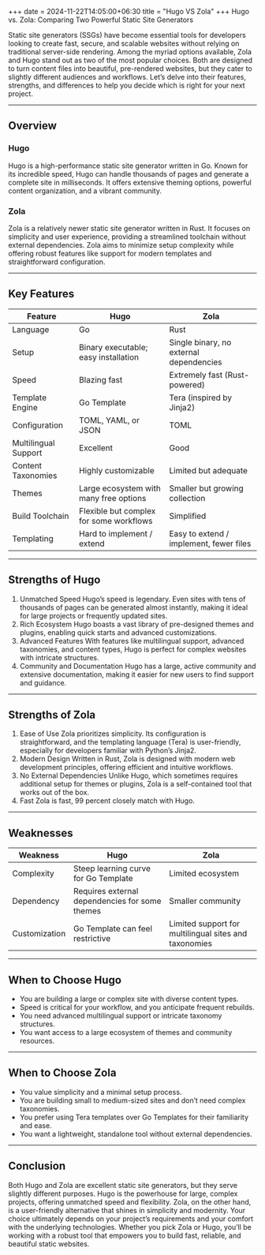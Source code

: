 +++
date = 2024-11-22T14:05:00+06:30
title = "Hugo VS Zola"
+++
Hugo vs. Zola: Comparing Two Powerful Static Site Generators
<!--more-->
Static site generators (SSGs) have become essential tools for developers looking to create fast, secure, and scalable websites without relying on traditional server-side rendering. Among the myriad options available, Zola and Hugo stand out as two of the most popular choices. Both are designed to turn content files into beautiful, pre-rendered websites, but they cater to slightly different audiences and workflows. Let’s delve into their features, strengths, and differences to help you decide which is right for your next project.

---

## Overview
### Hugo
Hugo is a high-performance static site generator written in Go. Known for its incredible speed, Hugo can handle thousands of pages and generate a complete site in milliseconds. It offers extensive theming options, powerful content organization, and a vibrant community.

### Zola
Zola is a relatively newer static site generator written in Rust. It focuses on simplicity and user experience, providing a streamlined toolchain without external dependencies. Zola aims to minimize setup complexity while offering robust features like support for modern templates and straightforward configuration.

---

## Key Features
| Feature | Hugo | Zola |
|---|---|---|
| Language | Go| Rust |
| Setup | Binary executable; easy installation | Single binary, no external dependencies |
| Speed | Blazing fast| Extremely fast (Rust-powered) |
| Template Engine | Go Template | Tera (inspired by Jinja2)|
| Configuration | TOML, YAML, or JSON | TOML |
| Multilingual Support | Excellent | Good |
| Content Taxonomies | Highly customizable | Limited but adequate |
| Themes | Large ecosystem with many free options | Smaller but growing collection |
| Build Toolchain | Flexible but complex for some workflows | Simplified |
| Templating | Hard to implement / extend | Easy to extend / implement, fewer files |
---

## Strengths of Hugo
1. Unmatched Speed 
	Hugo’s speed is legendary. Even sites with tens of thousands of pages can be generated almost instantly, making it ideal for large projects or frequently updated sites.
2. Rich Ecosystem 
	Hugo boasts a vast library of pre-designed themes and plugins, enabling quick starts and advanced customizations.
3. Advanced Features 
	With features like multilingual support, advanced taxonomies, and content types, Hugo is perfect for complex websites with intricate structures.
4. Community and Documentation 
	Hugo has a large, active community and extensive documentation, making it easier for new users to find support and guidance.

---

## Strengths of Zola
1. Ease of Use 
	Zola prioritizes simplicity. Its configuration is straightforward, and the templating language (Tera) is user-friendly, especially for developers familiar with Python’s Jinja2.
2. Modern Design 
	Written in Rust, Zola is designed with modern web development principles, offering efficient and intuitive workflows.
3. No External Dependencies
	Unlike Hugo, which sometimes requires additional setup for themes or plugins, Zola is a self-contained tool that works out of the box.
4. Fast
	Zola is fast, 99 percent closely match with Hugo.
---

## Weaknesses
| Weakness | Hugo | Zola |
|---|---|---|
| Complexity | Steep learning curve for Go Template | Limited ecosystem |
| Dependency | Requires external dependencies for some themes | Smaller community |
| Customization | Go Template can feel restrictive| Limited support for multilingual sites and taxonomies |

---

## When to Choose Hugo
- You are building a large or complex site with diverse content types.
- Speed is critical for your workflow, and you anticipate frequent rebuilds.
- You need advanced multilingual support or intricate taxonomy structures.
- You want access to a large ecosystem of themes and community resources.

---

## When to Choose Zola
- You value simplicity and a minimal setup process.
- You are building small to medium-sized sites and don’t need complex taxonomies.
- You prefer using Tera templates over Go Templates for their familiarity and ease.
- You want a lightweight, standalone tool without external dependencies.

---

## Conclusion
Both Hugo and Zola are excellent static site generators, but they serve slightly different purposes. Hugo is the powerhouse for large, complex projects, offering unmatched speed and flexibility. Zola, on the other hand, is a user-friendly alternative that shines in simplicity and modernity. Your choice ultimately depends on your project’s requirements and your comfort with the underlying technologies. Whether you pick Zola or Hugo, you’ll be working with a robust tool that empowers you to build fast, reliable, and beautiful static websites.